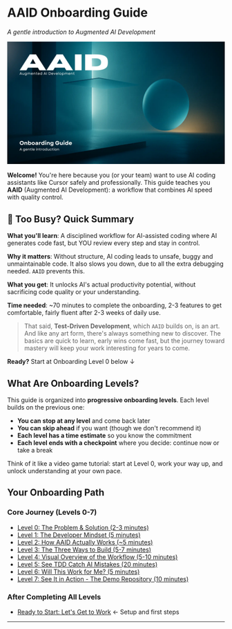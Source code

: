 # AAID Onboarding Guide

_A gentle introduction to Augmented AI Development_

![AAID Onboarding Guide](../../assets/onboarding/guide.webp)

**Welcome!** You're here because you (or your team) want to use AI coding assistants like Cursor safely and professionally. This guide teaches you **AAID** (Augmented AI Development): a workflow that combines AI speed with quality control.

## 🚀 Too Busy? Quick Summary

**What you'll learn**: A disciplined workflow for AI-assisted coding where AI generates code fast, but YOU review every step and stay in control.

**Why it matters**: Without structure, AI coding leads to unsafe, buggy and unmaintainable code. It also slows you down, due to all the extra debugging needed. `AAID` prevents this.

**What you get**: It unlocks AI's actual productivity potential, without sacrificing code quality or your understanding.

**Time needed**: ~70 minutes to complete the onboarding, 2-3 features to get comfortable, fairly fluent after 2-3 weeks of daily use.

> That said, **Test-Driven Development**, which `AAID` builds on, is an art. And like any art form, there's always something new to discover. The basics are quick to learn, early wins come fast, but the journey toward mastery will keep your work interesting for years to come.

**Ready?** Start at Onboarding Level 0 below ↓

## What Are Onboarding Levels?

This guide is organized into **progressive onboarding levels**. Each level builds on the previous one:

- **You can stop at any level** and come back later
- **You can skip ahead** if you want (though we don't recommend it)
- **Each level has a time estimate** so you know the commitment
- **Each level ends with a checkpoint** where you decide: continue now or take a break

Think of it like a video game tutorial: start at Level 0, work your way up, and unlock understanding at your own pace.

## Your Onboarding Path

### Core Journey (Levels 0-7)

- [Level 0: The Problem & Solution (2-3 minutes)](./levels/0.md)
- [Level 1: The Developer Mindset (5 minutes)](./levels/1.md)
- [Level 2: How AAID Actually Works (~5 minutes)](./levels/2.md)
- [Level 3: The Three Ways to Build (5-7 minutes)](./levels/3.md)
- [Level 4: Visual Overview of the Workflow (5-10 minutes)](./levels/4.md)
- [Level 5: See TDD Catch AI Mistakes (20 minutes)](./levels/5.md)
- [Level 6: Will This Work for Me? (5 minutes)](./levels/6.md)
- [Level 7: See It in Action - The Demo Repository (10 minutes)](./levels/7.md)

### After Completing All Levels

- [Ready to Start: Let's Get to Work](./levels/get-started.md) ← Setup and first steps

---
